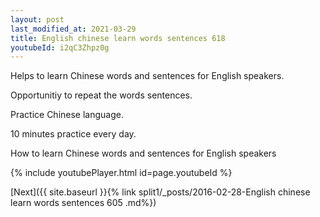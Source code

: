 ```yaml
---
layout: post
last_modified_at: 2021-03-29
title: English chinese learn words sentences 618 
youtubeId: i2qC3Zhpz0g
---
```

 
 
Helps to learn Chinese words and sentences for English speakers.

Opportunitiy to repeat the words sentences. 

Practice Chinese language. 
 
10 minutes practice every day. 
 
How to learn Chinese words and sentences for English speakers 
 
{% include youtubePlayer.html id=page.youtubeId %}
 
 
[Next]({{ site.baseurl }}{% link  split1/_posts/2016-02-28-English chinese learn words sentences 605 .md%})
 
